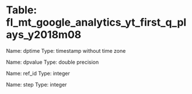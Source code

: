 Table: fl_mt_google_analytics_yt_first_q_plays_y2018m08
=======================================================

Name: dptime
Type: timestamp without time zone

Name: dpvalue
Type: double precision

Name: ref_id
Type: integer

Name: step
Type: integer

